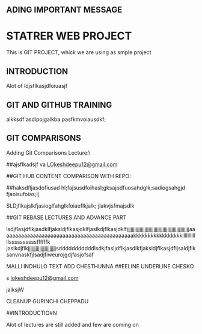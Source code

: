 ## ADING IMPORTANT MESSAGE










# STATRER WEB PROJECT
This is GIT PROJECT, whick we are using as smple project


## INTRODUCTION
Alot of ldjsflkasjdfoiuasjf


## GIT AND GITHUB TRAINING
alkksdf'asdipojgalkba pasfkmvoiausdkf;

## GIT COMPARISONS
Adding Git Comparisons Lecture:\\

##ajsflkadsjf va
LOkeshdeepu12@gmail.com

##GIT HUB CONTENT COMPARISON WITH REPO:

##haksdfljasdofiusad hl;fajsusdfoihasl;gksajpdfuosahdglk;sadiogsahgjd fjaoisufoias;lj



SLDjflkajslkfjasioglfahglkfoiaeflkjalk; jlakvjsfmajsdlk




##GIT REBASE LECTURES AND ADVANCE PART


lsdjflasjdflkjasdklfjaksldjflkasjdklfjaslkdjflkasjdklfjjjjjjjjjjjjjjjjjjjjjjjjjjjjjjjjjjjjjjjjjjjjjjjjjaaaaaaaaaaaaaaaaaaaaaaaaaaaaaaaaaaaaaaaaaaaaakkkkkkkkkkkkkkkkkllllllllllllssssssssssffffffk
jaslkdjflkjjjjjjjjjjjjjjjjjjjjjjsdddddddddddlsdkjfasljdflkjasdlkfjaksldjflkasjdfljsaldjflksanvnaskfjlsadjfiweurojgdjfasjofsaf




MALLI INDHULO TEXT ADD CHESTHUNNA
##EELINE UNDERLINE CHESKO

s
lokeshdeepu12@gmail.com

jalksjW




CLEANUP GURINCHI CHEPPADU




##INTRODUCTIO#N

Alot of lectures are still added and few are coming on




